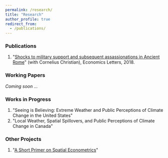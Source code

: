 ```yaml
---
permalink: /research/
title: "Research"
author_profile: true
redirect_from: 
  - /publications/
---
```






 
### Publications

1. "[Shocks to military support and subsequent assassionations in Ancient Rome](https://www.sciencedirect.com/science/article/abs/pii/S0165176518302532)" (with Cornelius Christian), Economics Letters, 2018. 


### Working Papers

_Coming soon ..._


### Works in Progress

1. "Seeing is Believing: Extreme Weather and Public Perceptions of Climate Change in the United States"
2. "Local Weather, Spatial Spillovers, and Public Perceptions of Climate Change in Canada"


### Other Projects

1. "[A Short Primer on Spatial Econometrics](https://liamselbourne.github.io/files/Spatial_Metrics.pdf)"



